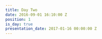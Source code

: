 ```yaml
---
title: Day Two
date: 2016-09-01 16:10:00 Z
position: 1
is_day: true
presentation_date: 2017-01-16 00:00:00 Z
---
```


